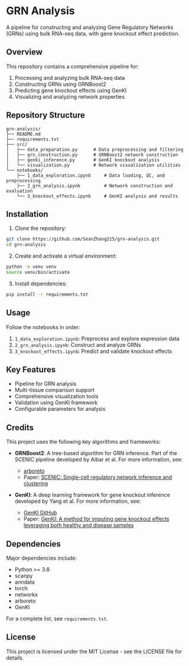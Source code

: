 # GRN Analysis

A pipeline for constructing and analyzing Gene Regulatory Networks (GRNs) using bulk RNA-seq data, with gene knockout effect prediction.

## Overview

This repository contains a comprehensive pipeline for:
1. Processing and analyzing bulk RNA-seq data
2. Constructing GRNs using GRNBoost2
3. Predicting gene knockout effects using GenKI
4. Visualizing and analyzing network properties

## Repository Structure

```
grn-analysis/
├── README.md
├── requirements.txt
├── src/
│   ├── data_preparation.py      # Data preprocessing and filtering
│   ├── grn_construction.py      # GRNBoost2 network construction 
│   ├── genki_inference.py       # GenKI knockout analysis
│   └── visualization.py         # Network visualization utilities
└── notebooks/
    ├── 1_data_exploration.ipynb     # Data loading, QC, and preprocessing
    ├── 2_grn_analysis.ipynb         # Network construction and evaluation
    └── 3_knockout_effects.ipynb     # GenKI analysis and results
```

## Installation

1. Clone the repository:
```bash
git clone https://github.com/SeanZhang215/grn-analysis.git
cd grn-analysis
```

2. Create and activate a virtual environment:
```bash
python -m venv venv
source venv/bin/activate 
```

3. Install dependencies:
```bash
pip install -r requirements.txt
```

## Usage

Follow the notebooks in order:

1. `1_data_exploration.ipynb`: Preprocess and explore expression data
2. `2_grn_analysis.ipynb`: Construct and analyze GRNs
3. `3_knockout_effects.ipynb`: Predict and validate knockout effects

## Key Features

- Pipeline for GRN analysis
- Multi-tissue comparison support
- Comprehensive visualization tools
- Validation using GenKI framework
- Configurable parameters for analysis

## Credits

This project uses the following key algorithms and frameworks:

- **GRNBoost2**: A tree-based algorithm for GRN inference. Part of the SCENIC pipeline developed by Aibar et al. For more information, see:
  - [arboreto](https://github.com/aertslab/arboreto)
  - Paper: [SCENIC: Single-cell regulatory network inference and clustering](https://www.nature.com/articles/nmeth.4463)

- **GenKI**: A deep learning framework for gene knockout inference developed by Yang et al. For more information, see:
  - [GenKI GitHub](https://github.com/yjgeno/GenKI)
  - Paper: [GenKI: A method for imputing gene knockout effects leveraging both healthy and disease samples](https://doi.org/10.1093/bioinformatics/btac522)

## Dependencies

Major dependencies include:
- Python >= 3.8
- scanpy
- anndata
- torch
- networkx
- arboreto
- GenKI

For a complete list, see `requirements.txt`.

## License

This project is licensed under the MIT License - see the LICENSE file for details.